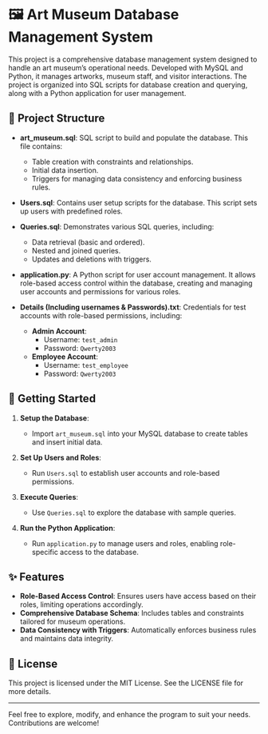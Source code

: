 # 🖼️ Art Museum Database Management System

This project is a comprehensive database management system designed to handle an art museum’s operational needs. Developed with MySQL and Python, it manages artworks, museum staff, and visitor interactions. The project is organized into SQL scripts for database creation and querying, along with a Python application for user management.

## 📂 Project Structure

- **art_museum.sql**: SQL script to build and populate the database. This file contains:
  - Table creation with constraints and relationships.
  - Initial data insertion.
  - Triggers for managing data consistency and enforcing business rules.

- **Users.sql**: Contains user setup scripts for the database. This script sets up users with predefined roles.

- **Queries.sql**: Demonstrates various SQL queries, including:
  - Data retrieval (basic and ordered).
  - Nested and joined queries.
  - Updates and deletions with triggers.

- **application.py**: A Python script for user account management. It allows role-based access control within the database, creating and managing user accounts and permissions for various roles.

- **Details (Including usernames & Passwords).txt**: Credentials for test accounts with role-based permissions, including:
  - **Admin Account**:
    - Username: `test_admin`
    - Password: `Qwerty2003`
  - **Employee Account**:
    - Username: `test_employee`
    - Password: `Qwerty2003`

## 🚀 Getting Started

1. **Setup the Database**:
   - Import `art_museum.sql` into your MySQL database to create tables and insert initial data.
   
2. **Set Up Users and Roles**:
   - Run `Users.sql` to establish user accounts and role-based permissions.

3. **Execute Queries**:
   - Use `Queries.sql` to explore the database with sample queries.

4. **Run the Python Application**:
   - Run `application.py` to manage users and roles, enabling role-specific access to the database.

## ✨ Features

- **Role-Based Access Control**: Ensures users have access based on their roles, limiting operations accordingly.
- **Comprehensive Database Schema**: Includes tables and constraints tailored for museum operations.
- **Data Consistency with Triggers**: Automatically enforces business rules and maintains data integrity.

## 📄 License

This project is licensed under the MIT License. See the LICENSE file for more details.

---

Feel free to explore, modify, and enhance the program to suit your needs. Contributions are welcome!
